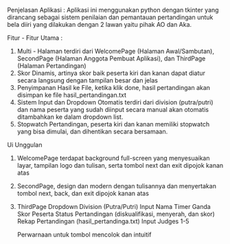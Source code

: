 Penjelasan Aplikasi :
Aplikasi ini menggunakan python dengan tkinter yang dirancang sebagai sistem penilaian dan pemantauan pertandingan untuk bela diiri yang dilakukan dengan 2 lawan yaitu pihak AO dan Aka.

Fitur - Fitur Utama :
1. Multi - Halaman terdiri dari WelcomePage (Halaman Awal/Sambutan), SecondPage (Halaman Anggota Pembuat Aplikasi), dan ThirdPage (Halaman Pertandingan)
2. Skor Dinamis, artinya skor baik peserta kiri dan kanan dapat diatur secara langsung dengan tampilan besar dan jelas
3. Penyimpanan Hasil ke File, ketika klik done, hasil pertandingan akan disimpan ke file hasil_pertandingan.txt
4. Sistem Input dan Dropdown Otomatis terdiri dari division (putra/putri) dan nama peserta yang sudah diinput secara manual akan otomatis ditambahkan ke dalam dropdown list.
5. Stopwatch Pertandingan, peserta kiri dan kanan memiliki stopwatch yang bisa dimulai, dan dihentikan secara bersamaan.

Ui Unggulan
1. WelcomePage terdapat background full-screen yang menyesuaikan layar, tampilan logo dan tulisan, serta tombol next dan exit dipojok kanan atas
2. SecondPage, design dan modern dengan tulisannya dan menyertakan tombol next, back, dan exit dipojok kanan atas
3. ThirdPage
   Dropdown Division (Putra/Putri)
   Input Nama
   Timer Ganda
   Skor Peserta
   Status Pertandingan (diskualifikasi, menyerah, dan skor)
   Rekap Pertandingan (hasil_pertandinga.txt)
   Input Judges 1-5

   Perwarnaan untuk tombol mencolok dan intuitif
